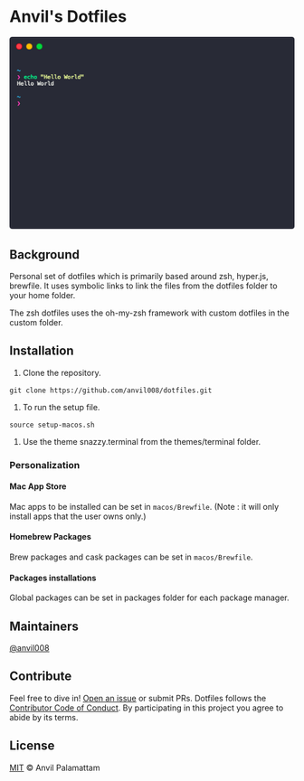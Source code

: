 # Anvil's Dotfiles

<p align="center">
  <img src="/screenshot.png">
</p>

## Background

Personal set of dotfiles which is primarily based around zsh, hyper.js, brewfile. It uses symbolic links to link the files from the dotfiles folder to your home folder.

The zsh dotfiles uses the oh-my-zsh framework with custom dotfiles in the custom folder.

## Installation

1. Clone the repository.

```shell
git clone https://github.com/anvil008/dotfiles.git
```

1. To run the setup file.

```shell
source setup-macos.sh
```

1. Use the theme snazzy.terminal from the themes/terminal folder.

### Personalization

#### Mac App Store

Mac apps to be installed can be set in `macos/Brewfile`.
(Note : it will only install apps that the user owns only.)

#### Homebrew Packages

Brew packages and cask packages can be set in `macos/Brewfile`.

#### Packages installations

Global packages can be set in packages folder for each package manager.

## Maintainers

[@anvil008](https://github.com/anvil008)

## Contribute

Feel free to dive in! [Open an issue](https://github.com/anvil008/dotfiles/issues/new) or submit PRs.
Dotfiles follows the [Contributor Code of Conduct](code-of-conduct.md).
By participating in this project you agree to abide by its terms.

## License

[MIT](license.md) © Anvil Palamattam
